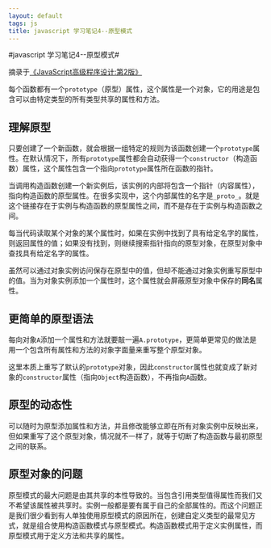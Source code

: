 ```yaml
---
layout: default
tags: js
title: javascript 学习笔记4--原型模式
---
```


#javascript 学习笔记4--原型模式#

摘录于[《JavaScript高级程序设计:第2版》](http://book.douban.com/subject/4886879/)

每个函数都有一个`prototype`（原型）属性，这个属性是一个对象，它的用途是包含可以由特定类型的所有类型共享的属性和方法。

## 理解原型 ##

只要创建了一个新函数，就会根据一组特定的规则为该函数创建一个`prototype`属性。在默认情况下，所有`prototype`属性都会自动获得一个`constructor`（构造函数）属性，这个属性包含一个指向`prototype`属性所在函数的指针。

当调用构造函数创建一个新实例后，该实例的内部将包含一个指针（内容属性），指向构造函数的原型属性。在很多实现中，这个内部属性的名字是`_proto_`。就是这个链接存在于实例与构造函数的原型属性之间，而不是存在于实例与构造函数之间。

每当代码读取某个对象的某个属性时，如果在实例中找到了具有给定名字的属性，则返回属性的值；如果没有找到，则继续搜索指针指向的原型对象，在原型对象中查找具有给定名字的属性。

虽然可以通过对象实例访问保存在原型中的值，但却不能通过对象实例重写原型中的值。当为对象实例添加一个属性时，这个属性就会屏蔽原型对象中保存的**同名**属性。

## 更简单的原型语法 ##

每向对象`A`添加一个属性和方法就要敲一遍`A.prototype`，更简单更常见的做法是用一个包含所有属性和方法的对象字面量来重写整个原型对象。

这里本质上重写了默认的`prototype`对象，因此`constructor`属性也就变成了新对象的`constructor`属性（指向`Object`构造函数），不再指向`A`函数。

## 原型的动态性 ##

可以随时为原型添加属性和方法，并且修改能够立即在所有对象实例中反映出来，但如果重写了这个原型对象，情况就不一样了，就等于切断了构造函数与最初原型之间的联系。

## 原型对象的问题 ##

原型模式的最大问题是由其共享的本性导致的。当包含引用类型值得属性而我们又不希望该属性被共享时。实例一般都是要有属于自己的全部属性的。而这个问题正是我们很少看到有人单独使用原型模式的原因所在，创建自定义类型的最常见方式，就是组合使用构造函数模式与原型模式。构造函数模式用于定义实例属性，而原型模式用于定义方法和共享的属性。